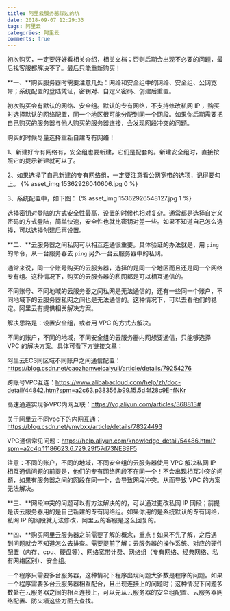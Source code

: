```yaml
---
title: 阿里云服务器踩过的坑
date: 2018-09-07 12:29:33
tags: 阿里云
categories: 阿里云
comments: true
---
```


初次购买，一定要好好看相关介绍，相关文档；否则后期会出现不必要的问题，最后找客服都解决不了。最后只能重新购买！
<!---more--->
**一、**购买服务器时需要注意几处：网络和安全组中的网络、安全组、公网宽带；系统配置的登陆凭证，密钥对、自定义密码、创建后重置。

初次购买会有默认的网络、安全组。默认的专有网络，不支持修改私网 IP ，购买时选择默认的网络配置，同一个地区很可能分配到同一个网段。如果你后期需要把自己购买的服务器与他人购买的服务器连接，会发现网段冲突的问题。

购买的时候尽量选择重新自建专有网络！

1、新建好专有网络有，安全组也要新建，它们是配套的。新建安全组时，直接按照它的提示新建就可以了。

2、如果选择了自己新建的专有网络组，一定要注意看公网宽带的选项，记得要勾上。
{% asset_img 15362926040606.jpg 0 %}

3、系统配置中，如下图：
{% asset_img 15362926548127.jpg 1 %}

选择密钥对登陆的方式安全性最高，设置的时候也相对复杂。通常都是选择自定义密码的方式登陆，简单快速，安全性也就比密钥对差一些。如果不知道自己怎么选择，可以选择创建后再设置。


**二、**云服务器之间私网可以相互连通很重要。具体验证的办法就是，用 `ping` 的命令，从一台服务器去 `ping` 另外一台云服务器中的私网。

通常来说，同一个账号购买的云服务器，选择的是同一个地区而且还是同一个网络专有组。这种情况下，购买的云服务器的私网都是可以相互通信的。

不同账号、不同地域的云服务器之间私网是无法通信的，还有一些同一个账户，不同地域下的云服务器私网之间也是无法通信的。这种情况下，可以去看他们的稳定。阿里云有提供相关解决方案。

解决思路是：设置安全组，或者用 VPC 的方式去解决。

不同的账户，不同的地域，不同安全组的云服务器内网想要通信，只能够选择 VPC 的解决方案。具体可看下方链接文章：

阿里云ECS同区域不同账户之间通信配置：https://blog.csdn.net/caozhanweicaiyuli/article/details/79254276

跨账号VPC互连：https://www.alibabacloud.com/help/zh/doc-detail/44842.htm?spm=a2c63.p38356.b99.15.5d4f28c9EnfNKr

高速通道实现多VPC内网互联：https://yq.aliyun.com/articles/368813#

关于阿里云不同vpc下的内网互通：https://blog.csdn.net/ymybxx/article/details/78324493

VPC通信常见问题：https://help.aliyun.com/knowledge_detail/54486.html?spm=a2c4g.11186623.6.729.29f57d73NEB9F5

注意：不同的账户，不同的地域，不同安全组的云服务器使用 VPC 解决私网 IP 相互通信问题的前提是，他们的专有网络网段不在同一个！不会出现相互冲突的问题，如果有服务器之间的网段在同一个，会导致网段冲突。从而导致 VPC 的方案无法解决。

**三、**网段冲突的问题可以有方法解决的的，可以通过更改私网 IP 网段；前提是该云服务器用的是自己新建的专有网络组。如果你用的是系统默认的专有网络，私网 IP 的网段就无法修改，阿里云的客服是这么回复的。

**四、**购买阿里云服务器之前需要了解的概念，重点！如果不先了解，之后遇到问题就会不知道怎么去排查。需要提前了解：云服务器的操作系统、对应的硬件配置（内存、cpu、硬盘等）、网络宽带计费、网络组（专有网络、经典网络、私有网络区别）、安全组。

一个程序只需要多台服务器，这种情况下程序出现问题大多数是程序的问题。如果一个程序需要多台云服务器相互配合，且出现连接上的问题时；这种情况下问题多数处在云服务器之间的相互连接上，可以先从云服务器的安全组配置、云服务器网络配置、防火墙这些方面去查找。
